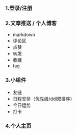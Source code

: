### 1.登录/注册

### 2.文章推送 / 个人博客

- markdown
- 评论区
- 点赞
- 转发
- 收藏
- tag

### 3.小组件

- 友链
- 日程安排（优先级/ddl双排序）
- 今日运势
- 打卡

### 4.个人主页

